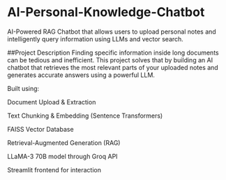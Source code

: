# AI-Personal-Knowledge-Chatbot

AI-Powered RAG Chatbot that allows users to upload personal notes and intelligently query information using LLMs and vector search.

##Project Description
Finding specific information inside long documents can be tedious and inefficient.
This project solves that by building an AI chatbot that retrieves the most relevant parts of your uploaded notes and generates accurate answers using a powerful LLM.

Built using:

Document Upload & Extraction

Text Chunking & Embedding (Sentence Transformers)

FAISS Vector Database

Retrieval-Augmented Generation (RAG)

LLaMA-3 70B model through Groq API

Streamlit frontend for interaction
